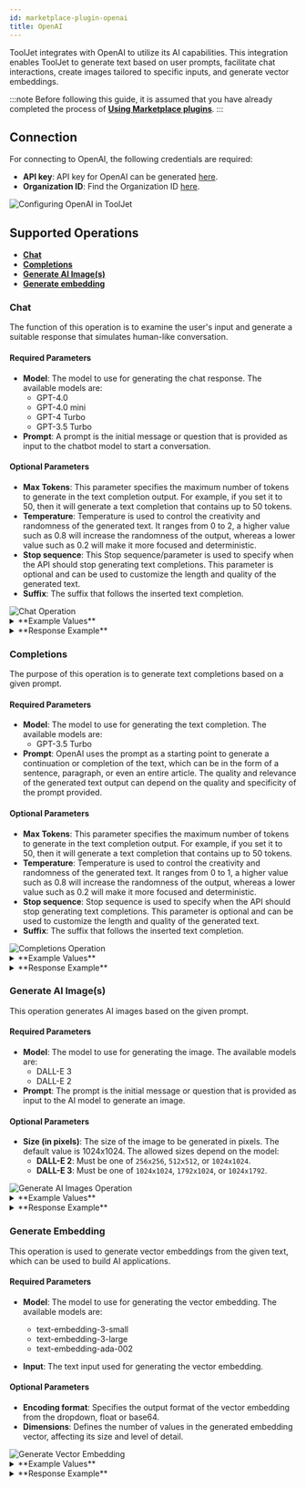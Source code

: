 ```yaml
---
id: marketplace-plugin-openai
title: OpenAI
---
```


ToolJet integrates with OpenAI to utilize its AI capabilities. This integration enables ToolJet to generate text based on user prompts, facilitate chat interactions, create images tailored to specific inputs, and generate vector embeddings.

:::note
Before following this guide, it is assumed that you have already completed the process of **[Using Marketplace plugins](/docs/marketplace/marketplace-overview#using-marketplace-plugins)**.
:::

## Connection

For connecting to OpenAI, the following credentials are required:

- **API key**: API key for OpenAI can be generated [here](https://platform.openai.com/account/api-keys).
- **Organization ID**: Find the Organization ID [here](https://platform.openai.com/account/org-settings).

<div style={{textAlign: 'center'}}>
    <img className="screenshot-full" src="/img/marketplace/plugins/openai/connection-v4.png" alt="Configuring OpenAI in ToolJet" />
</div>

## Supported Operations

- **[Chat](#chat)**
- **[Completions](#completions)**
- **[Generate AI Image(s)](#generate-ai-images)**
- **[Generate embedding](#generate-embedding)**

### Chat

The function of this operation is to examine the user's input and generate a suitable response that simulates human-like conversation.

#### Required Parameters

- **Model**: The model to use for generating the chat response. The available models are:
    - GPT-4.0
    - GPT-4.0 mini
    - GPT-4 Turbo
    - GPT-3.5 Turbo
- **Prompt**: A prompt is the initial message or question that is provided as input to the chatbot model to start a conversation.

#### Optional Parameters

- **Max Tokens**: This parameter specifies the maximum number of tokens to generate in the text completion output. For example, if you set it to 50, then it will generate a text completion that contains up to 50 tokens.
- **Temperature**: Temperature is used to control the creativity and randomness of the generated text. It ranges from 0 to 2, a higher value such as 0.8 will increase the randomness of the output, whereas a lower value such as 0.2 will make it more focused and deterministic.
- **Stop sequence**: This Stop sequence/parameter is used to specify when the API should stop generating text completions. This parameter is optional and can be used to customize the length and quality of the generated text.
- **Suffix**: The suffix that follows the inserted text completion.

<div style={{textAlign: 'center'}}>
    <img className="screenshot-full" src="/img/marketplace/plugins/openai/chat-v3.png" alt="Chat Operation" />
</div>

<details id="tj-dropdown">
<summary>**Example Values**</summary>

```yaml
Model: GPT-4 Turbo
Prompt: What are the key principles of machine learning?
Max Tokens: 100
Temperature: 0.7
Stop sequence: END
Suffix: \n
```

</details>

<details id="tj-dropdown">
<summary>**Response Example**</summary>

```json
"Machine learning, a subset of artificial intelligence, is fundamentally about designing and implementing algorithms that can learn from and make predictions or decisions based on data. The key principles of machine learning can be outlined as follows:nn1. **Learning from Data**: At its core, machine learning involves developing algorithms that can learn from and make predictions or inferences from data. Models are trained using a large set of data known as training data, which helps them make decisions or predictions without being explicitly programmed for the task.nn2"
```

</details>

### Completions

The purpose of this operation is to generate text completions based on a given prompt.

#### Required Parameters

- **Model**: The model to use for generating the text completion. The available models are:
    - GPT-3.5 Turbo
- **Prompt**: OpenAI uses the prompt as a starting point to generate a continuation or completion of the text, which can be in the form of a sentence, paragraph, or even an entire article. The quality and relevance of the generated text output can depend on the quality and specificity of the prompt provided.

#### Optional Parameters

- **Max Tokens**: This parameter specifies the maximum number of tokens to generate in the text completion output. For example, if you set it to 50, then it will generate a text completion that contains up to 50 tokens.
- **Temperature**: Temperature is used to control the creativity and randomness of the generated text. It ranges from 0 to 1, a higher value such as 0.8 will increase the randomness of the output, whereas a lower value such as 0.2 will make it more focused and deterministic.
- **Stop sequence**: Stop sequence is used to specify when the API should stop generating text completions. This parameter is optional and can be used to customize the length and quality of the generated text.
- **Suffix**: The suffix that follows the inserted text completion.

<div style={{textAlign: 'center'}}>
    <img className="screenshot-full" src="/img/marketplace/plugins/openai/completions-v3.png" alt="Completions Operation" />
</div>

<details id="tj-dropdown">
<summary>**Example Values**</summary>

```yaml
Model: GPT-3.5 Turbo
Prompt: The benefits of using low code platforms for software development include
Max Tokens: 100
Temperature: 0.6
Stop sequence: END
Suffix: \n
```

</details>

<details id="tj-dropdown">
<summary>**Response Example**</summary>

``` json
":1. Increased Speed and Efficiency: Low code platforms allow developers to quickly build and deploy applications without having to write extensive lines of code. This significantly reduces development time and increases efficiency.nn2. Cost Savings: With low code platforms, businesses can save on development costs by reducing the need for a large team of developers. This also leads to lower maintenance costs as the applications are easier to maintain and update.nn3. User-Friendly Interface: Low code platforms are designed to be user-friendly and require minimal"
```

</details>

### Generate AI Image(s)

This operation generates AI images based on the given prompt.

#### Required Parameters

- **Model**: The model to use for generating the image. The available models are:
    - DALL-E 3
    - DALL-E 2
- **Prompt**: The prompt is the initial message or question that is provided as input to the AI model to generate an image.

#### Optional Parameters

- **Size (in pixels)**: The size of the image to be generated in pixels. The default value is 1024x1024. The allowed sizes depend on the model:
    - **DALL-E 2**: Must be one of `256x256`, `512x512`, or `1024x1024`.
    - **DALL-E 3**: Must be one of `1024x1024`, `1792x1024`, or `1024x1792`.

<div style={{textAlign: 'center'}}>
    <img className="screenshot-full" src="/img/marketplace/plugins/openai/generate-ai-images-v2.png" alt="Generate AI Images Operation" />
</div>

<details id="tj-dropdown">
<summary>**Example Values**</summary>

```yaml
Model: DALL-E 3
Prompt: A futuristic cityscape with flying cars and holographic billboards at sunset
Size(in pixels): 1024x1024
```

</details>

<details id="tj-dropdown">
<summary>**Response Example**</summary>

```json
{
  "status": "success",
  "message": "Image generated successfully",
  "data": {
    "url": "https://oaidalleapiprodscus.blob.core.windows.net/private/org-CpkCwFjT48kGZ33uOV2L4QxH/user-3QrXKnZO1PJUBeNP6xiQV9Rs/img-XXIds2QvTdcUfcJ2qmNWLwsC.png?st=2024-10-09T10%3A24%3A34Z&se=2024-10-09T12%3A24%3A34Z&sp=r&sv=2024-08-04&sr=b&rscd=inline&rsct=image/png&skoid=d505667d-d6c1-4a0a-bac7-5c84a87759f8&sktid=a48cca56-e6da-484e-a814-9c849652bcb3&skt=2024-10-09T03%3A29%3A32Z&ske=2024-10-10T03%3A29%3A32Z&sks=b&skv=2024-08-04&sig=qPBYkPdQjLwBWJAS8fWmhs3B5TNSYbxhuMe15NcmgM4%3D"
  }
}
```

</details>

### Generate Embedding

This operation is used to generate vector embeddings from the given text, which can be used to build AI applications.

#### Required Parameters

- **Model**: The model to use for generating the vector embedding. The available models are:
    - text-embedding-3-small
    - text-embedding-3-large
    - text-embedding-ada-002

- **Input**: The text input used for generating the vector embedding.

#### Optional Parameters

- **Encoding format**: Specifies the output format of the vector embedding from the dropdown, float or base64.
- **Dimensions**: Defines the number of values in the generated embedding vector, affecting its size and level of detail.

<img className="screenshot-full" src="/img/marketplace/plugins/openai/embedding-v2.png" alt="Generate Vector Embedding" />

<details id="tj-dropdown">
<summary>**Example Values**</summary>

```yaml
Model: text-embedding-3-large
Input: ToolJet is a low code platform used to build internal tools
Encoding format: Float
Dimensions: 10
```

</details>

<details id="tj-dropdown">
<summary>**Response Example**</summary>

```json
{
  "embedding": [
    -0.49750686,
    -0.7019393,
    -0.23043627,
    -0.12421317,
    -0.076866604,
    0.2191516,
    0.2548046,
    0.1453106,
    -0.20050736,
    0.10516006
  ]
}
```
</details>
